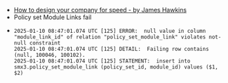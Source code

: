 - [How to design your company for speed - by James Hawkins](https://newsletter.posthog.com/p/how-to-design-your-company-for-speed)
- Policy set Module Links fail
- ```
  2025-01-10 08:47:01.074 UTC [125] ERROR:  null value in column "module_link_id" of relation "policy_set_module_link" violates not-null constraint
  2025-01-10 08:47:01.074 UTC [125] DETAIL:  Failing row contains (null, 100046, 100102).
  2025-01-10 08:47:01.074 UTC [125] STATEMENT:  insert into smx3.policy_set_module_link (policy_set_id, module_id) values ($1, $2)
  ```